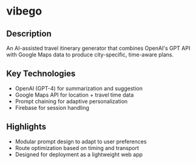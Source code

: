# vibego

## Description
An AI-assisted travel itinerary generator that combines OpenAI's GPT API with Google Maps data to produce city-specific, time-aware plans.

## Key Technologies  
- OpenAI (GPT-4) for summarization and suggestion  
- Google Maps API for location + travel time data  
- Prompt chaining for adaptive personalization  
- Firebase for session handling

## Highlights   
- Modular prompt design to adapt to user preferences  
- Route optimization based on timing and transport  
- Designed for deployment as a lightweight web app
